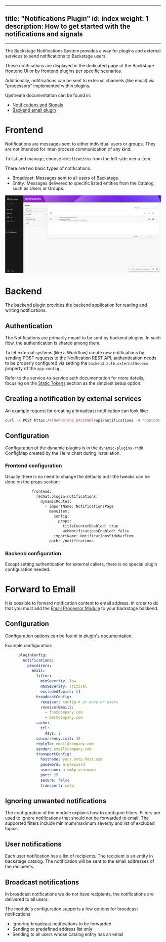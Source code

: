 
---
title: "Notifications Plugin"
id: index
weight: 1
description: How to get started with the notifications and signals
---
---

The Backstage Notifications System provides a way for plugins and external services to send notifications to Backstage users.

These notifications are displayed in the dedicated page of the Backstage frontend UI or by frontend plugins per specific scenarios.

Additionally, notifications can be sent to external channels (like email) via "processors" implemented within plugins.

Upstream documentation can be found in:

- [Notifications and Signals](https://backstage.io/docs/notifications/)
- [Backend email plugin](https://backstage.io/docs/reference/plugin-notifications-backend-module-email/)

# Frontend
Notifications are messages sent to either individual users or groups. They are not intended for inter-process communication of any kind. 

To list and manage, choose `Notifications` from the left-side menu item.

There are two basic types of notifications:
- Broadcast: Messages sent to all users of Backstage.
- Entity: Messages delivered to specific listed entities from the Catalog, such as Users or Groups.


![Frontend UI](./notificationsPage.png)

# Backend
The backend plugin provides the backend application for reading and writing notifications.

## Authentication
The Notifications are primarily meant to be sent by backend plugins. In such flow, the authentication is shared among them.

To let external systems (like a Workflow) create new notifications by sending POST requests to the Notification REST API, authentication needs to be properly configured via setting the `backend.auth.externalAccess` property of the `app-config` .

Refer to the service-to-service auth documentation for more details, focusing on the [Static Tokens](https://backstage.io/docs/auth/service-to-service-auth) section as the simplest setup option.

## Creating a notification by external services
An example request for creating a broadcast notification can look like:

```bash
curl -X POST https://[BACKSTAGE_BACKEND]/api/notifications -H "Content-Type: application/json" -H "Authorization: Bearer YOUR_BASE64_SHARED_KEY_TOKEN" -d '{"recipients":{"type":"broadcast"},"payload": {"title": "Title of broadcast message","link": "http://foo.com/bar","severity": "high","topic": "The topic"}}'
```

## Configuration
Configuration of the dynamic plugins is in the `dynamic-plugins-rhdh` ConfigMap created by the Helm chart during installation.

### Frontend configuration
Usually there is no need to change the defaults but little tweaks can be done on the props section:

```
            frontend:
              redhat.plugin-notifications:
                dynamicRoutes:
                  - importName: NotificationsPage
                    menuItem:
                      config:
                        props:
                          titleCounterEnabled: true
                          webNotificationsEnabled: false
                      importName: NotificationsSidebarItem
                    path: /notifications
```                    

### Backend configuration
Except setting authentication for external callers, there is no special plugin configuration needed.

# Forward to Email
It is possible to forward notification content to email address. In order to do that you must add the [Email Processor Module](https://github.com/backstage/backstage/tree/master/plugins/notifications-backend-module-email) to your backstage backend. 

## Configuration
Configuration options can be found in [plugin's documentation](https://github.com/backstage/backstage/blob/master/plugins/notifications-backend-module-email/config.d.ts).

Example configuration:

```yaml
      pluginConfig:
        notifications:
          processors:
            email:
              filter:
                minSeverity: low
                maxSeverity: critical
                excludedTopics: []
              broadcastConfig:
                receiver: config # or none or users
                receiverEmails:
                  - foo@company.com
                  - bar@company.com
              cache:
                ttl:
                  days: 1
              concurrencyLimit: 10
              replyTo: email@company.com
              sender: email@company.com
              transportConfig:
                hostname: your.smtp.host.com
                password: a-password
                username: a-smtp-username
                port: 25
                secure: false
                transport: smtp
```

## Ignoring unwanted notifications
The configuration of the module explains how to configure filters. Filters are used to ignore notifications that should not be forwarded to email. The supported filters include minimum/maximum severity and list of excluded topics.

## User notifications
Each user notification has a list of recipients. The recipient is an entity in backstage catalog. The notification will be sent to the email addresses of the recipients.

## Broadcast notifications
In broadcast notifications we do not have recipients, the notifications are delivered to all users.

The module's configuration supports a few options for broadcast notifications:
 - Ignoring broadcast notifications to be forwarded
 - Sending to predefined address list only
 - Sending to all users whose catalog entity has an email
